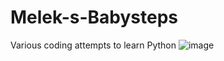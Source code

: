 # Melek-s-Babysteps
Various coding attempts to learn Python
![image](https://github.com/melekalis/Melek-s-Babysteps/assets/155105007/17d754e3-c99e-4b78-a03c-f47ccbcae88c)
